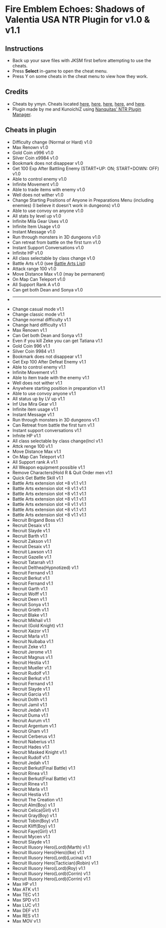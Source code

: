 # Fire Emblem Echoes: Shadows of Valentia USA NTR Plugin for v1.0 & v1.1

## Instructions
* Back up your save files with JKSM first before attempting to use the cheats.
* Press **Select** in-game to open the cheat menu.
* Press Y on some cheats in the cheat menu to view how they work.

## Credits
* Cheats by ymyn. Cheats located [here](https://gbatemp.net/threads/gateway-cheats.402900/page-126#post-7311187), [here](https://gbatemp.net/threads/gateway-cheats.402900/page-127#post-7317453), [here](https://gbatemp.net/threads/gateway-cheats.402900/page-131#post-7411243), [here](https://gbatemp.net/threads/gateway-cheats.402900/page-133#post-7428583), and [here](https://gbatemp.net/threads/gateway-cheats.402900/page-133#post-7429433).
* Plugin made by me and KunoichiZ using [Nanquitas' NTR Plugin Manager](https://gbatemp.net/threads/release-ntr-plugin-manager.457613/).

## Cheats in plugin
* Difficulty change (Normal or Hard) v1.0
* Max Renown v1.0
* Gold Coin x996 v1.0
* Silver Coin x9984 v1.0
* Bookmark does not disappear v1.0
* Get 100 Exp After Battling Enemy (START+UP: ON; START+DOWN: OFF) v1.0
* Able to control enemy v1.0
* Infinite Movement v1.0
* Able to trade items with enemy v1.0
* Well does not wither v1.0
* Change Starting Positions of Anyone in Preparations Menu (including enemies) (I believe it doesn't work in dungeons) v1.0
* Able to use convoy on anyone v1.0
* All stats by level up v1.0
* Infinite Mila Gear Uses v1.0
* Infinite Item Usage v1.0
* Instant Message v1.0
* Run through monsters in 3D dungeons v1.0
* Can retreat from battle on the first turn v1.0
* Instant Support Conversations v1.0
* Infinite HP v1.0
* All class selectable by class change v1.0
* Battle Arts v1.0 (see [Battle Arts List]())
* Attack range 100 v1.0
* Move Distance Max v1.0 (may be permanent)
* On Map Can Teleport v1.0
* All Support Rank A v1.0
* Can get both Dean and Sonya v1.0
* --------------------------------
* Change casual mode v1.1
* Change classic mode v1.1
* Change normal difficulty v1.1
* Change hard difficulty v1.1
* Max Renown v1.1
* Can Get both Dean and Sonya v1.1
* Even if you kill Zeke you can get Tatiana v1.1
* Gold Coin 996 v1.1
* Silver Coin 9984 v1.1
* Bookmark does not disappear v1.1
* Get Exp 100 After Defeat Enemy v1.1
* Able to control enemy v1.1
* Infinite Movement v1.1
* Able to item trade with the enemy v1.1
* Well does not wither v1.1
* Anywhere starting position in preparation v1.1
* Able to use convoy anyone v1.1
* All status up by LV up v1.1
* Inf Use Mira Gear v1.1
* Infinite item usage v1.1
* Instant Message v1.1
* Run through monsters in 3D dungeons v1.1
* Can Retreat from battle the first turn v1.1
* Instant support conversations v1.1
* Infnite HP v1.1
* All class selectable by class change(Incl v1.1
* Attck renge 100 v1.1
* Move Distance Max v1.1
* On Map Can Teleport v1.1
* All Support rank A v1.1
* All Weapon equipment possible v1.1
* Remove Characters(Hold R & Quit Order men v1.1
* Quick Get Battle Skill v1.1
* Battle Arts extension slot +8 v1.1 v1.1
* Battle Arts extension slot +8 v1.1 v1.1
* Battle Arts extension slot +8 v1.1 v1.1
* Battle Arts extension slot +8 v1.1 v1.1
* Battle Arts extension slot +8 v1.1 v1.1
* Battle Arts extension slot +8 v1.1 v1.1
* Battle Arts extension slot +8 v1.1 v1.1
* Recruit Brigand Boss v1.1
* Recruit Desaix v1.1
* Recruit Slayde v1.1
* Recruit Barth v1.1
* Recruit Zakson v1.1
* Recruit Desaix v1.1
* Recruit Lawson v1.1
* Recruit Gazelle v1.1
* Recruit Tatarrah v1.1
* Recruit Delthea(Hypnotized) v1.1
* Recruit Fernand v1.1
* Recruit Berkut v1.1
* Recruit Fernand v1.1
* Recruit Garth v1.1
* Recruit Wolff v1.1
* Recruit Deen v1.1
* Recruit Sonya v1.1
* Recruit Grieth v1.1
* Recruit Blake v1.1
* Recruit Mikhail v1.1
* Recruit (Gold Knight) v1.1
* Recruit Xaizor v1.1
* Recruit Marla v1.1
* Recruit Nuibaba v1.1
* Recruit Zeke v1.1
* Recruit Jerome v1.1
* Recruit Magnus v1.1
* Recruit Hestia v1.1
* Recruit Mueller v1.1
* Recruit Rudolf v1.1
* Recruit Berkut v1.1
* Recruit Fernand v1.1
* Recruit Slayde v1.1
* Recruit Garcia v1.1
* Recruit Dolth v1.1
* Recruit Jamil v1.1
* Recruit Jedah v1.1
* Recruit Duma v1.1
* Recruit Aurum v1.1
* Recruit Argentum v1.1
* Recruit Gham v1.1
* Recruit Cerberus v1.1
* Recruit Naberius v1.1
* Recruit Hades v1.1
* Recruit Masked Knight v1.1
* Recruit Rudolf v1.1
* Recruit Jedah v1.1
* Recruit Berkut(Final Battle) v1.1
* Recruit Rinea v1.1
* Recruit Berkut(Final Battle) v1.1
* Recruit Rinea v1.1
* Recruit Marla v1.1
* Recruit Hestia v1.1
* Recruit The Creation v1.1
* Recruit Alm(Boy) v1.1
* Recruit Celica(Girl) v1.1
* Recruit Gray(Boy) v1.1
* Recruit Tobin(Boy) v1.1
* Recruit Kliff(Boy) v1.1
* Recruit Faye(Girl) v1.1
* Recruit Mycen v1.1
* Recruit Slayde v1.1
* Recruit Illusory Hero(Lord)(Marth) v1.1
* Recruit Illusory Hero(Hero)(Ike) v1.1
* Recruit Illusory Hero(Lord)(Lucina) v1.1
* Recruit Illusory Hero(Tactician)(Robin) v1.1
* Recruit Illusory Hero(Lord)(Roy) v1.1
* Recruit Illusory Hero(Lord)(Corrin) v1.1
* Recruit Illusory Hero(Lord)(Corrin) v1.1
* Max HP v1.1
* Max ATK v1.1
* Max TEC v1.1
* Max SPD v1.1
* Max LUC v1.1
* Max DEF v1.1
* Max RES v1.1
* Max MOV v1.1
